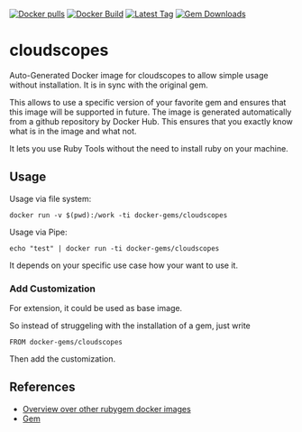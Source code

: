 [![Docker pulls](https://img.shields.io/docker/pulls/rubygem/cloudscopes.svg)](https://hub.docker.com/r/rubygem/cloudscopes/)
[![Docker Build](https://img.shields.io/docker/automated/rubygem/cloudscopes.svg)](https://hub.docker.com/r/rubygem/cloudscopes/)
[![Latest Tag](https://img.shields.io/github/tag/docker-rubygem/cloudscopes.svg)](https://hub.docker.com/r/rubygem/cloudscopes/)
[![Gem Downloads](https://img.shields.io/gem/dt/cloudscopes.svg)](https://rubygems.org/gems/cloudscopes/)
# cloudscopes

Auto-Generated Docker image for cloudscopes to allow simple usage without installation.
It is in sync with the original gem.

This allows to use a specific version of your favorite gem and ensures that this image will be supported in future.
The image is generated automatically from a github repository by Docker Hub.
This ensures that you exactly know what is in the image and what not.

It lets you use Ruby Tools without the need to install ruby on your machine.

## Usage

Usage via file system:

`docker run -v $(pwd):/work -ti docker-gems/cloudscopes`

Usage via Pipe:

`echo "test" | docker run -ti docker-gems/cloudscopes`

It depends on your specific use case how your want to use it.

### Add Customization

For extension, it could be used as base image.

So instead of struggeling with the installation of a gem, just write

`FROM docker-gems/cloudscopes`

Then add the customization.

## References

 - [Overview over other rubygem docker images](https://github.com/thinkbot/docker-rubygem)
 - [Gem](https://rubygems.org/gems/cloudscopes/)
